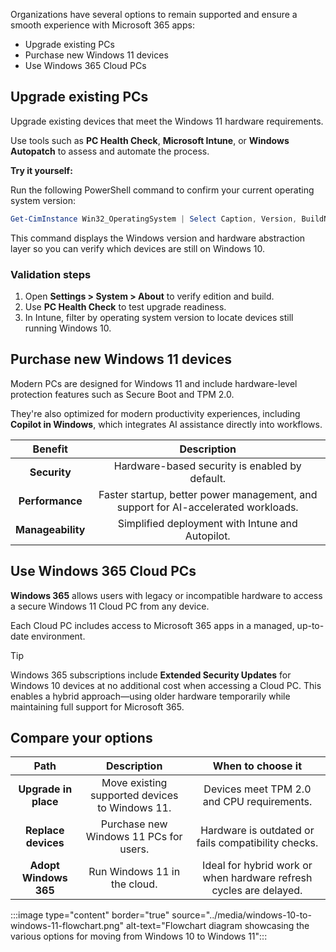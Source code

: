 Organizations have several options to remain supported and ensure a smooth experience with Microsoft 365 apps:

- Upgrade existing PCs
- Purchase new Windows 11 devices
- Use Windows 365 Cloud PCs

## Upgrade existing PCs

Upgrade existing devices that meet the Windows 11 hardware requirements.

Use tools such as **PC Health Check**, **Microsoft Intune**, or **Windows Autopatch** to assess and automate the process.

**Try it yourself:**

Run the following PowerShell command to confirm your current operating system version:

```powershell
Get-CimInstance Win32_OperatingSystem | Select Caption, Version, BuildNumber, OSArchitecture
```

This command displays the Windows version and hardware abstraction layer so you can verify which devices are still on Windows 10.

### Validation steps

1. Open **Settings > System > About** to verify edition and build.
1. Use **PC Health Check** to test upgrade readiness.
1. In Intune, filter by operating system version to locate devices still running Windows 10.

## Purchase new Windows 11 devices

Modern PCs are designed for Windows 11 and include hardware-level protection features such as Secure Boot and TPM 2.0.

They're also optimized for modern productivity experiences, including **Copilot in Windows**, which integrates AI assistance directly into workflows.

| **Benefit** | **Description** |
| :---: | :---: |
| **Security** | Hardware-based security is enabled by default. |
| **Performance** | Faster startup, better power management, and support for AI-accelerated workloads. |
| **Manageability** | Simplified deployment with Intune and Autopilot. |

## Use Windows 365 Cloud PCs

**Windows 365** allows users with legacy or incompatible hardware to access a secure Windows 11 Cloud PC from any device.

Each Cloud PC includes access to Microsoft 365 apps in a managed, up-to-date environment.

>[!TIP]
> Windows 365 subscriptions include **Extended Security Updates** for Windows 10 devices at no additional cost when accessing a Cloud PC.
> This enables a hybrid approach—using older hardware temporarily while maintaining full support for Microsoft 365.

## Compare your options

| **Path** | **Description** | **When to choose it** |
| :---: | :---: | :---: |
| **Upgrade in place** | Move existing supported devices to Windows 11. | Devices meet TPM 2.0 and CPU requirements. |
| **Replace devices** | Purchase new Windows 11 PCs for users. | Hardware is outdated or fails compatibility checks. |
| **Adopt Windows 365** | Run Windows 11 in the cloud. | Ideal for hybrid work or when hardware refresh cycles are delayed. |

:::image type="content" border="true" source="../media/windows-10-to-windows-11-flowchart.png" alt-text="Flowchart diagram showcasing the various options for moving from Windows 10 to Windows 11":::
